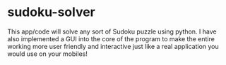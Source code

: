 # sudoku-solver
This app/code will solve any sort of Sudoku puzzle using python. I have also implemented a GUI into the core of the program to make the entire working more user friendly and interactive just like a real application you would use on your mobiles!
